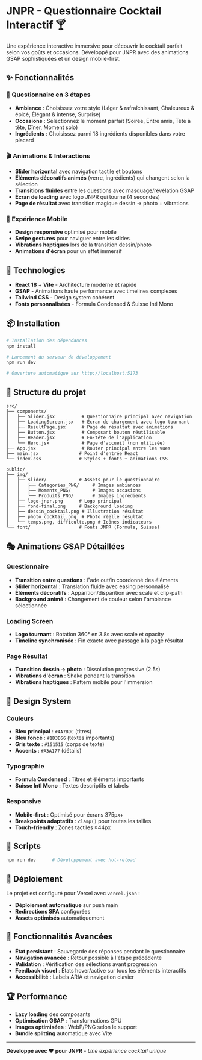 # JNPR - Questionnaire Cocktail Interactif 🍸

Une expérience interactive immersive pour découvrir le cocktail parfait selon vos goûts et occasions. Développé pour JNPR avec des animations GSAP sophistiquées et un design mobile-first.

## ✨ Fonctionnalités

### 🎯 Questionnaire en 3 étapes
- **Ambiance** : Choisissez votre style (Léger & rafraîchissant, Chaleureux & épicé, Élégant & intense, Surprise)
- **Occasions** : Sélectionnez le moment parfait (Soirée, Entre amis, Tête à tête, Dîner, Moment solo)
- **Ingrédients** : Choisissez parmi 18 ingrédients disponibles dans votre placard

### 🎬 Animations & Interactions
- **Slider horizontal** avec navigation tactile et boutons
- **Éléments décoratifs animés** (verre, ingrédients) qui changent selon la sélection
- **Transitions fluides** entre les questions avec masquage/révélation GSAP
- **Écran de loading** avec logo JNPR qui tourne (4 secondes)
- **Page de résultat** avec transition magique dessin → photo + vibrations

### 📱 Expérience Mobile
- **Design responsive** optimisé pour mobile
- **Swipe gestures** pour naviguer entre les slides
- **Vibrations haptiques** lors de la transition dessin/photo
- **Animations d'écran** pour un effet immersif

## 🚀 Technologies

- **React 18** + **Vite** - Architecture moderne et rapide
- **GSAP** - Animations haute performance avec timelines complexes
- **Tailwind CSS** - Design system cohérent
- **Fonts personnalisées** - Formula Condensed & Suisse Intl Mono

## 📦 Installation

```bash
# Installation des dépendances
npm install

# Lancement du serveur de développement
npm run dev

# Ouverture automatique sur http://localhost:5173
```

## 🎨 Structure du projet

```
src/
├── components/
│   ├── Slider.jsx          # Questionnaire principal avec navigation
│   ├── LoadingScreen.jsx   # Écran de chargement avec logo tournant
│   ├── ResultPage.jsx      # Page de résultat avec animations
│   ├── Button.jsx          # Composant bouton réutilisable
│   ├── Header.jsx          # En-tête de l'application
│   └── Hero.jsx            # Page d'accueil (non utilisée)
├── App.jsx                 # Router principal entre les vues
├── main.jsx               # Point d'entrée React
└── index.css              # Styles + fonts + animations CSS

public/
├── img/
│   ├── slider/            # Assets pour le questionnaire
│   │   ├── Categories_PNG/     # Images ambiances
│   │   ├── Moments_PNG/        # Images occasions  
│   │   └── Produits_PNG/       # Images ingrédients
│   ├── logo-jnpr.png      # Logo principal
│   ├── fond-final.png     # Background loading
│   ├── dessin_cocktail.png # Illustration résultat
│   ├── photo_cocktail.png  # Photo réelle résultat
│   └── temps.png, difficulte.png # Icônes indicateurs
└── font/                  # Fonts JNPR (Formula, Suisse)
```

## 🎭 Animations GSAP Détaillées

### Questionnaire
- **Transition entre questions** : Fade out/in coordonné des éléments
- **Slider horizontal** : Translation fluide avec easing personnalisé
- **Éléments décoratifs** : Apparition/disparition avec scale et clip-path
- **Background animé** : Changement de couleur selon l'ambiance sélectionnée

### Loading Screen
- **Logo tournant** : Rotation 360° en 3.8s avec scale et opacity
- **Timeline synchronisée** : Fin exacte avec passage à la page résultat

### Page Résultat
- **Transition dessin → photo** : Dissolution progressive (2.5s)
- **Vibrations d'écran** : Shake pendant la transition
- **Vibrations haptiques** : Pattern mobile pour l'immersion

## 🎨 Design System

### Couleurs
- **Bleu principal** : `#4A7B9C` (titres)
- **Bleu foncé** : `#1D3D56` (textes importants) 
- **Gris texte** : `#151515` (corps de texte)
- **Accents** : `#A3A177` (détails)

### Typographie
- **Formula Condensed** : Titres et éléments importants
- **Suisse Intl Mono** : Textes descriptifs et labels

### Responsive
- **Mobile-first** : Optimisé pour écrans 375px+
- **Breakpoints adaptatifs** : `clamp()` pour toutes les tailles
- **Touch-friendly** : Zones tactiles ≥44px

## 🔧 Scripts

```bash
npm run dev      # Développement avec hot-reload
```

## 🚀 Déploiement

Le projet est configuré pour Vercel avec `vercel.json` :
- **Déploiement automatique** sur push main
- **Redirections SPA** configurées
- **Assets optimisés** automatiquement

## 📝 Fonctionnalités Avancées

- **État persistant** : Sauvegarde des réponses pendant le questionnaire
- **Navigation avancée** : Retour possible à l'étape précédente
- **Validation** : Vérification des sélections avant progression
- **Feedback visuel** : États hover/active sur tous les éléments interactifs
- **Accessibilité** : Labels ARIA et navigation clavier

## 🏆 Performance

- **Lazy loading** des composants
- **Optimisation GSAP** : Transformations GPU
- **Images optimisées** : WebP/PNG selon le support
- **Bundle splitting** automatique avec Vite

---

**Développé avec ❤️ pour JNPR** - *Une expérience cocktail unique*
